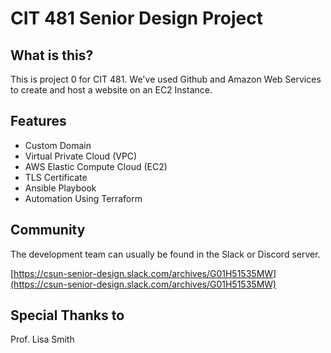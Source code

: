 # CIT 481 Senior Design Project

## What is this?

This is project 0 for CIT 481. We've used Github and Amazon Web Services to create and host a website on an EC2 Instance. 

## Features

 - Custom Domain
 - Virtual Private Cloud (VPC)
 - AWS Elastic Compute Cloud (EC2)
 - TLS Certificate
 - Ansible Playbook
 - Automation Using Terraform


## Community

The development team can usually be found in the Slack or Discord server.

[https://csun-senior-design.slack.com/archives/G01H51535MW](https://csun-senior-design.slack.com/archives/G01H51535MW)

## Special Thanks to

Prof. Lisa Smith
